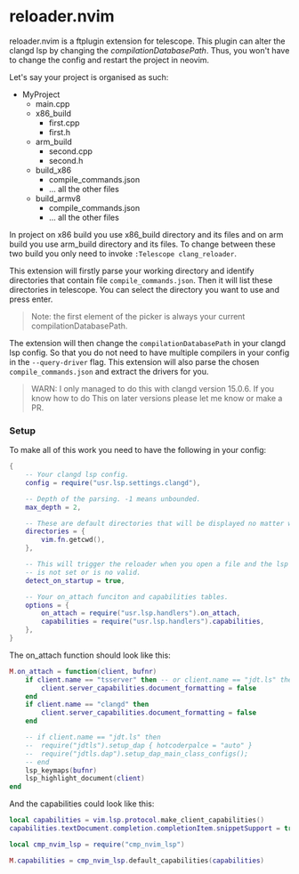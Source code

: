 # reloader.nvim

reloader.nvim is a ftplugin extension for telescope. This plugin can alter the clangd lsp
by changing the *compilationDatabasePath*. Thus, you won't have to change the config
and restart the project in neovim.

Let's say your project is organised as such:

 - MyProject
    - main.cpp
    - x86_build
        - first.cpp
        - first.h
    - arm_build
        - second.cpp
        - second.h
    - build_x86
        - compile_commands.json
        - ... all the other files
    - build_armv8
        - compile_commands.json
        - ... all the other files

In project on x86 build you use x86_build directory and its
files and on arm build you use arm_build directory and its
files. To change between these two build you only need to
invoke `:Telescope clang_reloader`.

This extension will firstly parse your working directory and identify directories that
contain file `compile_commands.json`. Then it will list these directories in telescope.
You can select the directory you want to use and press enter.

 > Note: the first element of the picker is always your current compilationDatabasePath.

The extension will then change the `compilationDatabasePath` in your clangd lsp config.
So that you do not need to have multiple compilers in your config in the `--query-driver`
flag. This extension will also parse the chosen `compile_commands.json` and extract the
drivers for you.

 > WARN: I only managed to do this with clangd version 15.0.6. If you know how to do This
 > on later versions please let me know or make a PR.

### Setup

To make all of this work you need to have the following in your config:
```lua
{
    -- Your clangd lsp config.
	config = require("usr.lsp.settings.clangd"),

    -- Depth of the parsing. -1 means unbounded.
	max_depth = 2,

    -- These are default directories that will be displayed no matter what.
	directories = {
		vim.fn.getcwd(),
	},

    -- This will trigger the reloader when you open a file and the lsp compilationDatabasePath
    -- is not set or is no valid.
	detect_on_startup = true,

    -- Your on_attach funciton and capabilities tables.
	options = {
		on_attach = require("usr.lsp.handlers").on_attach,
		capabilities = require("usr.lsp.handlers").capabilities,
	},
}

```

The on_attach function should look like this:
```lua
M.on_attach = function(client, bufnr)
 	if client.name == "tsserver" then -- or client.name == "jdt.ls" then
 	 	client.server_capabilities.document_formatting = false
 	end
 	if client.name == "clangd" then
 	 	client.server_capabilities.document_formatting = false
 	end

	-- if client.name == "jdt.ls" then
	-- 	require("jdtls").setup_dap { hotcoderpalce = "auto" }
	-- 	require("jdtls.dap").setup_dap_main_class_configs();
	-- end
 	lsp_keymaps(bufnr)
 	lsp_highlight_document(client)
end
```

And the capabilities could look like this:
```lua
local capabilities = vim.lsp.protocol.make_client_capabilities()
capabilities.textDocument.completion.completionItem.snippetSupport = true;

local cmp_nvim_lsp = require("cmp_nvim_lsp")

M.capabilities = cmp_nvim_lsp.default_capabilities(capabilities)
```

